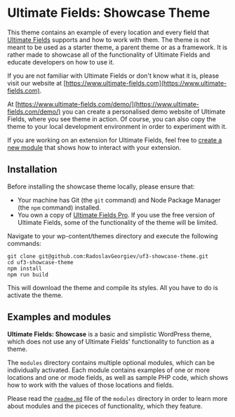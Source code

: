# Ultimate Fields: Showcase Theme

This theme contains an example of every location and every field that [Ultimate Fields](https://www.ultimate-fields.com/) supports and how to work with them. The theme is not meant to be used as a starter theme, a parent theme or as a framework. It is rather made to showcase all of the functionality of Ultimate Fields and educate developers on how to use it.

If you are not familiar with Ultimate Fields or don't know what it is, please visit our website at [https://www.ultimate-fields.com](https://www.ultimate-fields.com).

At [https://www.ultimate-fields.com/demo/](https://www.ultimate-fields.com/demo/) you can create a personalised demo website of Ultimate Fields, where you see theme in action. Of course, you can also copy the theme to your local development environment in order to experiment with it.

If you are working on an extension for Ultimate Fields, feel free to [create a new module](https://github.com/RadoslavGeorgiev/ultimate-fields-showcase-theme/tree/master/modules#creating-a-module) that shows how to interact with your extension.

## Installation

Before installing the showcase theme locally, please ensure that:

- Your machine has Git (the `git` command) and Node Package Manager (the `npm` command) installed.
- You own a copy of [Ultimate Fields Pro](https://www.ultimate-fields.com/pro). If you use the free version of Ultimate Fields, some of the functionality of the theme will be limited.

Navigate to your wp-content/themes directory and execute the following commands:

```shell
git clone git@github.com:RadoslavGeorgiev/uf3-showcase-theme.git
cd uf3-showcase-theme
npm install
npm run build
```
This will download the theme and compile its styles. All you have to do is activate the theme.

## Examples and modules

__Ultimate Fields: Showcase__ is a basic and simplistic WordPress theme, which does not use any of Ultimate Fields' functionality to function as a theme.

The `modules` directory contains multiple optional modules, which can be individually activated. Each module contains examples of one or more locations and one or mode fields, as well as sample PHP code, which shows how to work with the values of those locations and fields.

Please read the [`readme.md`](tree/master/modules) file of the `modules` directory in order to learn more about modules and the piceces of functionality, which they feature. 
